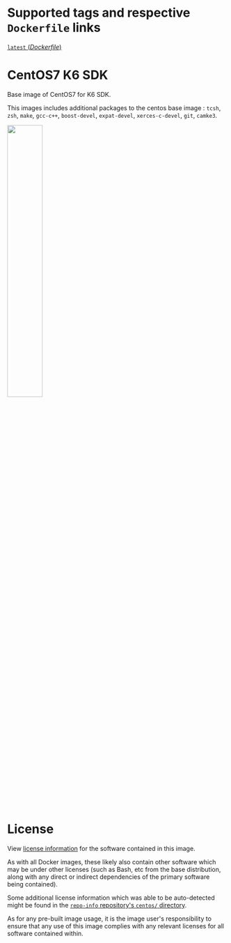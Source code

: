 # Supported tags and respective `Dockerfile` links

[`latest` (*Dockerfile*)](https://github.com/koichi-murakami/k6sdk/blob/master/centos7/Dockerfile)

# CentOS7 K6 SDK

Base image of CentOS7 for K6 SDK.

This images includes additional packages to the centos base image :
`tcsh`, `zsh`, `make`, `gcc-c++`,
`boost-devel`, `expat-devel`, `xerces-c-devel`, `git`, `camke3`.

<img src="https://wiki.centos.org/ArtWork/Brand/Logo?action=AttachFile&do=get&target=centos-logo-light.svg" width=40%>

# License

View [license information](https://www.centos.org/legal/)
for the software contained in this image.

As with all Docker images, these likely also contain other software
which may be under other licenses (such as Bash, etc from the base
distribution, along with any direct or indirect dependencies of
the primary software being contained).

Some additional license information which was able to be auto-detected
might be found in the
[`repo-info` repository's `centos/` directory](https://github.com/docker-library/repo-info/tree/master/repos/centos).

As for any pre-built image usage, it is the image user's responsibility
to ensure that any use of this image complies with any relevant licenses
for all software contained within.

